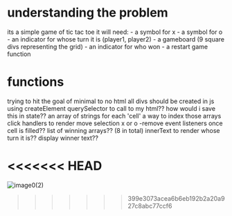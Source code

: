 # understanding the problem
its a simple game of tic tac toe
it will need:
    - a symbol for x
    - a symbol for o
    - an indicator for whose turn it is (player1, player2)
    - a gameboard (9 square divs representing the grid)
    - an indicator for who won
    - a restart game function

# functions
trying to hit the goal of minimal to no html
all divs should be created in js using createElement
querySelector to call to my html??
how would i save this in state??
an array of strings for each 'cell' 
a way to index those arrays
click handlers to render move selection x or o
    -remove event listeners once cell is filled??
list of winning arrays?? (8 in total)
innerText to render whose turn it is??
display winner text??

<<<<<<< HEAD
=======




![image0(2)](https://github.com/tresphill/tic-tac-toe/assets/142924200/534a7721-f536-4814-8c28-6229c152e371)









>>>>>>> 399e3073acea6b6eb192b2a20a927c8abc77ccf6
